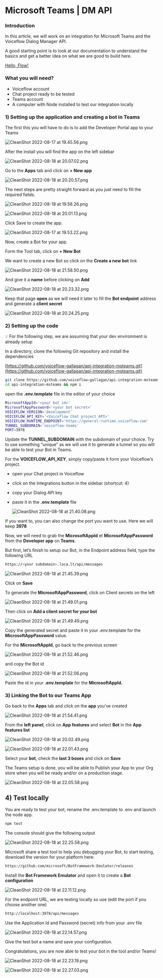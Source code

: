 # Microsoft Teams | DM API

### Introduction

In this article, we will work on an integration for Microsoft Teams and the Voiceflow Dialog Manager API.

A good starting point is to look at our documentation to understand the basics and get a better idea on what we are good to build here.

[Hello, Flow!](https://developer.voiceflow.com/docs)

### What you will need?

- Voiceflow account
- Chat project ready to be tested
- Teams account
- A computer with Node installed to test our integration locally

### 1) Setting up the application and creating a bot in Teams

The first this you will have to do is to add the Developer Portal app to your Teams

![CleanShot 2022-08-17 at 19.45.56.png](doc/CleanShot_2022-08-17_at_19.45.56.png)

After the install you will find the app on the left sidebar

![CleanShot 2022-08-18 at 20.07.02.png](doc/CleanShot_2022-08-18_at_20.07.02.png)

Go to the **Apps** tab and click on **+ New app**

![CleanShot 2022-08-18 at 20.20.57.png](doc/CleanShot_2022-08-18_at_20.20.57.png)

The next steps are pretty straight forward as you just need to fill the required fields.

![CleanShot 2022-08-18 at 19.58.26.png](doc/CleanShot_2022-08-18_at_19.58.26.png)

![CleanShot 2022-08-18 at 20.01.13.png](doc/CleanShot_2022-08-18_at_20.01.13.png)

Click Save to create the app.

![CleanShot 2022-08-17 at 19.53.22.png](doc/CleanShot_2022-08-17_at_19.53.22.png)

Now, create a Bot for your app.

Form the Tool tab, click on **+ New Bot**

We want to create a new Bot so click on the **Create a new bot** link

![CleanShot 2022-08-18 at 21.58.50.png](doc/CleanShot_2022-08-18_at_21.58.50.png)

And give it a **name** before clicking on **Add**

![CleanShot 2022-08-18 at 20.23.32.png](doc/CleanShot_2022-08-18_at_20.23.32.png)

Keep that page **open** as we will need it later to fill the **Bot endpoint** address and generate a **client secret**

![CleanShot 2022-08-18 at 20.24.25.png](doc/CleanShot_2022-08-18_at_20.24.25.png)

### 2) Setting up the code

<aside>
💡 For the following step, we are assuming that your dev environment is already setup

</aside>

In a directory, clone the following Git repository and install the dependencies

[https://github.com/voiceflow-gallagan/api-integration-msteams.git](https://github.com/voiceflow-gallagan/api-integration-msteams.git)

```bash
git clone https://github.com/voiceflow-gallagan/api-integration-msteams.git
cd api-integration-msteams && npm i
```

open the **.env.template** file in the editor of your choice

```bash
MicrosoftAppId='<your bot id>'
MicrosoftAppPassword='<your bot secret>'
VOICEFLOW_VERSION='development'
VOICEFLOW_API_KEY='<Voiceflow Chat project API>'
VOICEFLOW_RUNTIME_ENDPOINT='https://general-runtime.voiceflow.com'
TUNNEL_SUBDOMAIN='voiceflow-teams'
PORT=3978
```

Update the **TUNNEL_SUBDOMAIN** with the subdomain of your choice. Try to use something “unique” as we will use it to generate a tunnel so you will be able to test your Bot in Teams.

For the **VOICEFLOW_API_KEY**, simply copy/paste it form your Voiceflow’s project.

- open your Chat project in Voiceflow
- click on the Integrations button in the sidebar (shortcut: 4)
- copy your Dialog API key
- paste it in the **.env.template** file

    ![CleanShot 2022-08-18 at 21.40.08.png](doc/CleanShot_2022-08-18_at_21.40.08.png)


If you want to, you can also change the port you want to use. Here we will keep **3978**

Now, we will need to grab the **MicrosoftAppId** et **MicrosoftAppPassword** from the **Developer app** on **Teams**.

But first, let’s finish to setup our Bot, in the Endpoint address field, type the following URL

```bash
https://<your subdomain>.loca.lt/api/messages
```

![CleanShot 2022-08-18 at 21.45.39.png](doc/CleanShot_2022-08-18_at_21.45.39.png)

Click on **Save**

To generate the **MicrosoftAppPassword**, click on Client secrets on the left

![CleanShot 2022-08-18 at 21.49.01.png](doc/CleanShot_2022-08-18_at_21.49.01.png)

Then click on **Add a client secret for your bot**

![CleanShot 2022-08-18 at 21.49.49.png](doc/CleanShot_2022-08-18_at_21.49.49.png)

Copy the generated secret and paste it in your .env.template for the **MicrosoftAppPassword** value.

For the **MicrosoftAppId**, go back to the previous screen

![CleanShot 2022-08-18 at 21.52.46.png](doc/CleanShot_2022-08-18_at_21.52.46.png)

and copy the Bot id

![CleanShot 2022-08-18 at 21.52.06.png](doc/CleanShot_2022-08-18_at_21.52.06.png)

Paste the id in your **.env.template** for the **MicrosoftAppId.**

### 3) Linking the Bot to our Teams App

Go back to the **Apps** tab and click on the **app** you’ve created

![CleanShot 2022-08-18 at 21.54.41.png](doc/CleanShot_2022-08-18_at_21.54.41.png)

From the **left panel**, click on **App features** and select **Bot** in the **App features list**

![CleanShot 2022-08-18 at 20.02.49.png](doc/CleanShot_2022-08-18_at_20.02.49.png)

![CleanShot 2022-08-18 at 22.01.43.png](doc/CleanShot_2022-08-18_at_22.01.43.png)

Select your **bot**, check the **last 3 boxes** and click on **Save**

The Teams setup is done, you will be able to Publish your App to your Org store when you will be ready and/or on a production stage.

![CleanShot 2022-08-18 at 22.05.58.png](doc/CleanShot_2022-08-18_at_22.05.58.png)

## 4) Test locally

You are ready to test your bot, rename the .env.template to .env and launch the node app.

```bash
npm test
```

The console should give the following output

![CleanShot 2022-08-18 at 22.25.58.png](doc/CleanShot_2022-08-18_at_22.25.58.png)

Microsoft share a test tool to help you debugging your Bot, to start testing, download the version for your platform here:

```bash
https://github.com/microsoft/BotFramework-Emulator/releases
```

Install the **Bot Framework Emulator** and open it to create a **Bot configuration**

![CleanShot 2022-08-18 at 22.11.12.png](doc/CleanShot_2022-08-18_at_22.11.12.png)

For the endpoint URL, we are testing locally so use (edit the port if you choose another one)

```bash
http://localhost:3978/api/messages
```

Use the Application Id and Password (secret) info from your .env file

![CleanShot 2022-08-18 at 22.14.57.png](doc/CleanShot_2022-08-18_at_22.14.57.png)

Give the test bot a name and save your configuration.

Congratulations, you are now able to test your bot in the tool and/or Teams!

![CleanShot 2022-08-18 at 22.23.19.png](doc/CleanShot_2022-08-18_at_22.23.19.png)

![CleanShot 2022-08-18 at 22.27.03.png](doc/CleanShot_2022-08-18_at_22.27.03.png)
